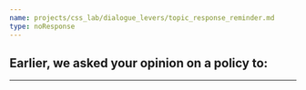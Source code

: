 ```yaml
---
name: projects/css_lab/dialogue_levers/topic_response_reminder.md
type: noResponse
---
```


## Earlier, we asked your opinion on a policy to:

---
